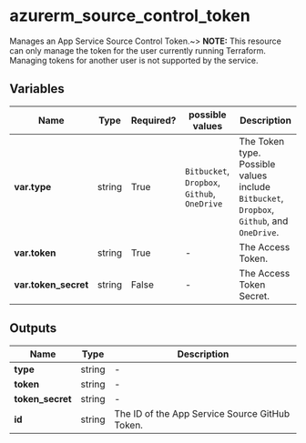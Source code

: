 # azurerm_source_control_token

Manages an App Service Source Control Token.~> **NOTE:** This resource can only manage the token for the user currently running Terraform. Managing tokens for another user is not supported by the service.

## Variables

| Name | Type | Required? |  possible values |  Description |
| ---- | ---- | --------- |  ----------- | ----------- |
| **var.type** | string | True | `Bitbucket`, `Dropbox`, `Github`, `OneDrive`  |  The Token type. Possible values include `Bitbucket`, `Dropbox`, `Github`, and `OneDrive`. | 
| **var.token** | string | True | -  |  The Access Token. | 
| **var.token_secret** | string | False | -  |  The Access Token Secret. | 



## Outputs

| Name | Type | Description |
| ---- | ---- | --------- | 
| **type** | string  | - | 
| **token** | string  | - | 
| **token_secret** | string  | - | 
| **id** | string  | The ID of the App Service Source GitHub Token. | 